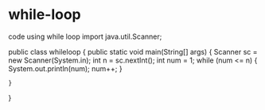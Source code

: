 # while-loop
code using while loop
import java.util.Scanner;

public class whileloop {
    public static void main(String[] args) {
        Scanner sc = new Scanner(System.in);
        int n = sc.nextInt();
        int num = 1;
        while (num <= n) {
            System.out.println(num);
            num++;
        }

    }
}
